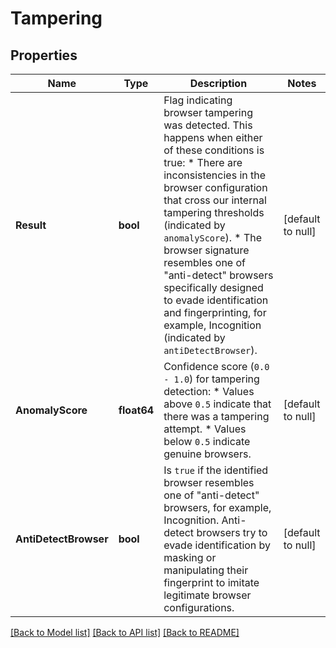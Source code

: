 # Tampering

## Properties
Name | Type | Description | Notes
------------ | ------------- | ------------- | -------------
**Result** | **bool** | Flag indicating browser tampering was detected. This happens when either of these conditions is true:   * There are inconsistencies in the browser configuration that cross our internal tampering thresholds (indicated by `anomalyScore`).   * The browser signature resembles one of \"anti-detect\" browsers specifically designed to evade identification and fingerprinting, for example, Incognition (indicated by `antiDetectBrowser`).  | [default to null]
**AnomalyScore** | **float64** | Confidence score (`0.0 - 1.0`) for tampering detection:   * Values above `0.5` indicate that there was a tampering attempt.    * Values below `0.5` indicate genuine browsers.  | [default to null]
**AntiDetectBrowser** | **bool** | Is `true` if the identified browser resembles one of \"anti-detect\" browsers, for example, Incognition.  Anti-detect browsers try to evade identification by masking or manipulating their fingerprint to imitate legitimate browser configurations. | [default to null]

[[Back to Model list]](../README.md#documentation-for-models) [[Back to API list]](../README.md#documentation-for-api-endpoints) [[Back to README]](../README.md)

